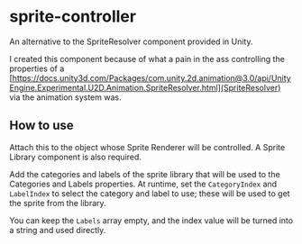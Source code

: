 # sprite-controller
An alternative to the SpriteResolver component provided in Unity.

I created this component because of what a pain in the ass controlling the properties of a [https://docs.unity3d.com/Packages/com.unity.2d.animation@3.0/api/UnityEngine.Experimental.U2D.Animation.SpriteResolver.html](SpriteResolver) via the animation system was.

## How to use
Attach this to the object whose Sprite Renderer will be controlled. A Sprite Library component is also required.

Add the categories and labels of the sprite library that will be used to the Categories and Labels properties. At runtime, set the `CategoryIndex` and `LabelIndex` to select the category and label to use;
these will be used to get the sprite from the library.

You can keep the `Labels` array empty, and the index value will be turned into a string and used directly.
